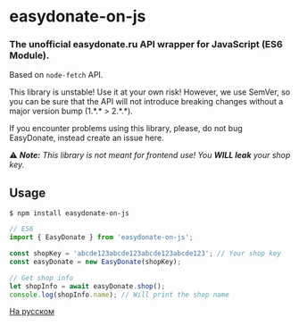 # easydonate-on-js
### The unofficial easydonate.ru API wrapper for JavaScript (ES6 Module).

Based on `node-fetch` API.

This library is unstable! Use it at your own risk! However, we use SemVer, so you can be sure that the API will not introduce breaking changes without a major version bump (1.\*.\* > 2.\*.\*).

If you encounter problems using this library, please, do not bug EasyDonate, instead create an issue here.

⚠ ***Note:** This library is not meant for frontend use! You **WILL leak** your shop key.*

## Usage
```
$ npm install easydonate-on-js
```

```javascript
// ES6
import { EasyDonate } from 'easydonate-on-js';

const shopKey = 'abcde123abcde123abcde123abcde123'; // Your shop key
const easyDonate = new EasyDonate(shopKey);

// Get shop info
let shopInfo = await easyDonate.shop();
console.log(shopInfo.name); // Will print the shop name
```

[На русском](README_ru.md)